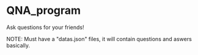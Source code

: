 # QNA_program
Ask questions for your friends!

NOTE: Must have a "datas.json" files, it will contain questions and aswers basically.
